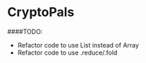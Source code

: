 # CryptoPals

####TODO:
* Refactor code to use List instead of Array
* Refactor code to use .reduce/.fold